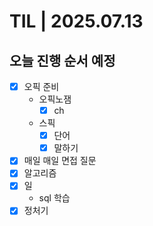 # TIL | 2025.07.13


## 오늘 진행 순서 예정

-   [x] 오픽 준비
    -   오픽노잼
        -   [x] ch
    -   스픽
        -   [x] 단어
        -   [x] 말하기
-   [x] 매일 매일 면접 질문
-   [x] 알고리즘
-   [x] 일
    -   sql 학습
-   [x] 정처기
